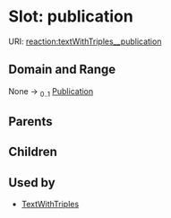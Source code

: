 
# Slot: publication




URI: [reaction:textWithTriples__publication](http://w3id.org/ontogpt/reaction/textWithTriples__publication)


## Domain and Range

None &#8594;  <sub>0..1</sub> [Publication](Publication.md)

## Parents


## Children


## Used by

 * [TextWithTriples](TextWithTriples.md)
